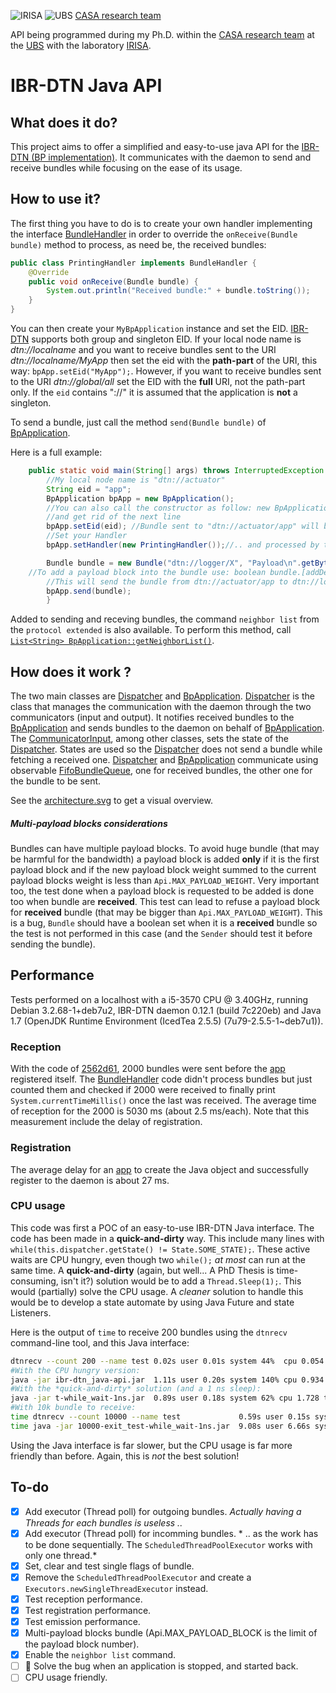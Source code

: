 ![IRISA](https://www.irisa.fr/sites/all/themes/irisa_theme/logo.png)
![UBS](http://www.univ-ubs.fr/images/logoUBS120x110px.jpg)
[CASA research team](http://www-casa.irisa.fr/)

API being programmed during my Ph.D. within the [CASA research team](http://www-casa.irisa.fr/) at the [UBS](http://www.univ-ubs.fr/) with the laboratory [IRISA](https://www.irisa.fr/).

IBR-DTN Java API
================

What does it do?
----------------
This project aims to offer a simplified and easy-to-use java API for the [IBR-DTN (BP implementation)](http://trac.ibr.cs.tu-bs.de/project-cm-2012-ibrdtn/). It communicates with the daemon to send and receive bundles while focusing on the ease of its usage.

How to use it?
--------------
The first thing you have to do is to create your own handler implementing the interface [BundleHandler](src/org/ibrdtnapi/BundleHandler.java) in order to override the `onReceive(Bundle bundle)` method to process, as need be, the received bundles:
```java
public class PrintingHandler implements BundleHandler {
	@Override
	public void onReceive(Bundle bundle) {
		System.out.println("Received bundle:" + bundle.toString());
	}
}
```
You can then create your `MyBpApplication` instance and set the EID. [IBR-DTN](http://trac.ibr.cs.tu-bs.de/project-cm-2012-ibrdtn/) supports both group and singleton EID. If your local node name is *dtn://localname* and you want to receive bundles sent to the URI *dtn://localname/MyApp* then set the eid with the **path-part** of the URI, this way: `bpApp.setEid("MyApp");`. However, if you want to receive bundles sent to the URI *dtn://global/all* set the EID with the **full** URI, not the path-part only. If the `eid` contains "://" it is assumed that the application is **not** a singleton.

To send a bundle, just call the method `send(Bundle bundle)` of [BpApplication](src/org/ibrdtnapi/BpApplication.java).

Here is a full example:
```java
    public static void main(String[] args) throws InterruptedException {
        //My local node name is "dtn://actuator"
        String eid = "app";
        BpApplication bpApp = new BpApplication();
        //You can also call the constructor as follow: new BpApplication(eid);
        //and get rid of the next line  
        bpApp.setEid(eid); //Bundle sent to "dtn://actuator/app" will be received..
        //Set your Handler
        bpApp.setHandler(new PrintingHandler());//.. and processed by this handler.

        Bundle bundle = new Bundle("dtn://logger/X", "Payload\n".getBytes());
	//To add a payload block into the bundle use: boolean bundle.[addDecoded(byte[] data)|addEncoded(String data)]
        //This will send the bundle from dtn://actuator/app to dtn://logger/X, with the payload "Payload\n".
        bpApp.send(bundle);
        }
```

Added to sending and receving bundles, the command `neighbor list` from the `protocol extended` is also available. To perform this method, call [`List<String> BpApplication::getNeighborList()`](src/org/ibrdtnapi/BpApplication.java#L80).

How does it work ?
------------------
The two main classes are [Dispatcher](src/org/ibrdtnapi/dispatcher/Dispatcher.java) and [BpApplication](src/org/ibrdtnapi/BpApplication.java). [Dispatcher](src/org/ibrdtnapi/dispatcher/Dispatcher.java) is the class that manages the communication with the daemon through the two communicators (input and output). It notifies received bundles to the [BpApplication](src/org/ibrdtnapi/BpApplication.java) and sends bundles to the daemon on behalf of [BpApplication](src/org/ibrdtnapi/BpApplication.java). The [CommunicatorInput](src/org/ibrdtnapi/dispatcher/CommunicatorInput.java), among other classes, sets the state of the [Dispatcher](src/org/ibrdtnapi/dispatcher/Dispatcher.java). States are used so the [Dispatcher](src/org/ibrdtnapi/dispatcher/Dispatcher.java) does not send a bundle while fetching a received one.
[Dispatcher](src/org/ibrdtnapi/dispatcher/Dispatcher.java) and [BpApplication](src/org/ibrdtnapi/BpApplication.java) communicate using observable [FifoBundleQueue](src/org/ibrdtnapi/entities/FifoBundleQueue.java), one for received bundles, the other one for the bundle to be sent.

See the [architecture.svg](imgs/architecture.svg) to get a visual overview.

##### Multi-payload blocks considerations
Bundles can have multiple payload blocks. To avoid huge bundle (that may be harmful for the bandwidth) a payload block is added **only** if it is the first payload block and if the new payload block weight summed to the current payload blocks weight is less than `Api.MAX_PAYLOAD_WEIGHT`.
Very important too, the test done when a payload block is requested to be added is done too when bundle are **received**. This test can lead to refuse a payload block for **received** bundle (that may be bigger than `Api.MAX_PAYLOAD_WEIGHT`). This is a bug, `Bundle` should have a boolean set when it is a **received** bundle so the test is not performed in this case (and the `Sender` should test it before sending the bundle).

Performance
-----------
Tests performed on a localhost with a i5-3570 CPU @ 3.40GHz, running Debian 3.2.68-1+deb7u2, IBR-DTN daemon 0.12.1 (build 7c220eb) and Java 1.7 (OpenJDK Runtime Environment (IcedTea 2.5.5) (7u79-2.5.5-1~deb7u1)).
### Reception
With the code of [2562d61](https://github.com/auzias/ibrdtn-api/commit/2562d61bb35ae34c9f2d0cf1444ef93f69be1f20), 2000 bundles were sent before the  [app](src/org/ibrdtnapi/BpApplication.java) registered itself. The [BundleHandler](src/org/ibrdtnapi/BundleHandler.java) code didn't process bundles but just counted them and checked if 2000 were received to finally print `System.currentTimeMillis()` once the last was received.
The average time of reception for the 2000 is 5030 ms (about  2.5 ms/each).
Note that this measurement include the delay of registration.
### Registration
The average delay for an [app](src/org/ibrdtnapi/BpApplication.java) to create the Java object and successfully register to the daemon is about 27 ms.
### CPU usage
This code was first a POC of an easy-to-use IBR-DTN Java interface. The code has been made in a **quick-and-dirty** way. This include many lines with `while(this.dispatcher.getState() != State.SOME_STATE);`. These active waits are CPU hungry, even though two `while();` _at most_ can run at the same time.
A **quick-and-dirty** (again, but well... A PhD Thesis is time-consuming, isn't it?) solution would be to add a `Thread.Sleep(1);`. This would (partially) solve the CPU usage.
A *cleaner* solution to handle this would be to develop a state automate by using Java Future and state Listeners.

Here is the output of `time` to receive 200 bundles using the `dtnrecv` command-line tool, and this Java interface:
````bash
dtnrecv --count 200 --name test 0.02s user 0.01s system 44%  cpu 0.054 total
#With the CPU hungry version:
java -jar ibr-dtn_java-api.jar  1.11s user 0.20s system 140% cpu 0.934 total
#With the *quick-and-dirty* solution (and a 1 ns sleep):
java -jar t-while_wait-1ns.jar  0.89s user 0.18s system 62% cpu 1.728 total
#With 10k bundle to receive:
time dtnrecv --count 10000 --name test             0.59s user 0.15s system 24% cpu 3.097 total
time java -jar 10000-exit_test-while_wait-1ns.jar  9.08s user 6.66s system 23% cpu 1:07.43 total
````
Using the Java interface is far slower, but the CPU usage is far more friendly than before. Again, this is *not* the best solution!

To-do
-----
 - [x] Add executor (Thread poll) for outgoing bundles. *Actually having a Threads for each bundles is useless ..*
 - [x] Add executor (Thread poll) for incomming bundles. * .. as the work has to be done sequentially. The `ScheduledThreadPoolExecutor` works with only one thread.*
 - [x] Set, clear and test single flags of bundle.
 - [x] Remove the `ScheduledThreadPoolExecutor` and create a `Executors.newSingleThreadExecutor` instead.
 - [x] Test reception performance.
 - [x] Test registration performance.
 - [x] Test emission performance.
 - [x] Multi-payload blocks bundle (Api.MAX_PAYLOAD_BLOCK is the limit of the payload block number).
 - [x] Enable the `neighbor list` command.
 - [ ] :bug: Solve the bug when an application is stopped, and started back.
 - [ ] CPU usage friendly.
